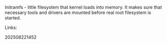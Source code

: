 Initramfs - little filesystem that kernel loads into memory. It makes sure that necessary tools and drivers are mounted before real root filesystem is started.


Links:

202508221452

